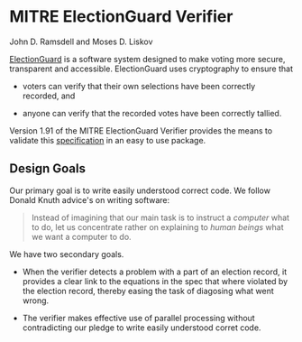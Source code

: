 # MITRE ElectionGuard Verifier

John D. Ramsdell and Moses D. Liskov

[ElectionGuard](https://www.electionguard.vote/) is a software system
designed to make voting more secure, transparent and accessible.
ElectionGuard uses cryptography to ensure that

 - voters can verify that their own selections have been correctly
   recorded, and

 - anyone can verify that the recorded votes have been correctly
   tallied.

Version 1.91 of the MITRE ElectionGuard Verifier provides the means
to validate this
[specification](https://www.electionguard.vote/elections/College_Park_Maryland_2023/)
in an easy to use package.

## Design Goals

Our primary goal is to write easily understood correct code.
We follow Donald Knuth advice's on writing software:

>  Instead of imagining that our main task is to instruct a
>  *computer* what to do, let us concentrate rather on
>  explaining to *human beings* what we want a computer to do.

We have two secondary goals.

 - When the verifier detects a problem with a part of an election
   record, it provides a clear link to the equations in the spec that
   where violated by the election record, thereby easing the task of
   diagosing what went wrong.

 - The verifier makes effective use of parallel processing without
   contradicting our pledge to write easily understood corret code.
